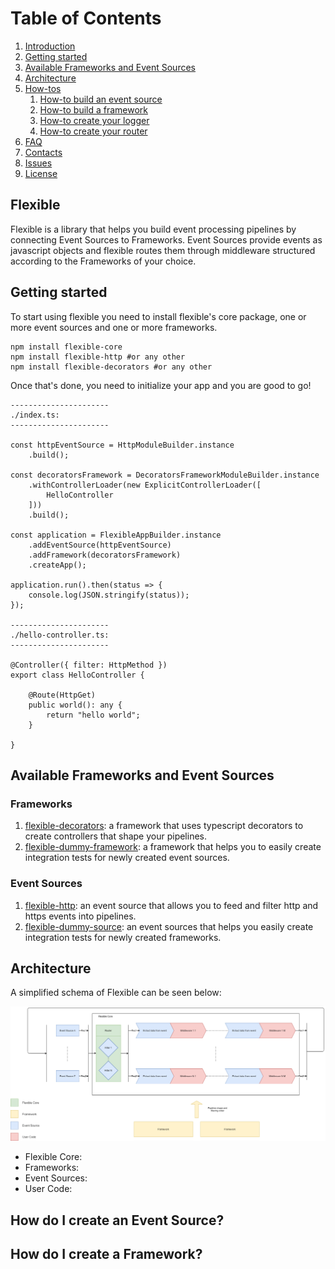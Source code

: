 # Table of Contents

1. [Introduction](#flexible)
1. [Getting started](#getting-started)
1. [Available Frameworks and Event Sources](#available-frameworks-and-event-sources)
1. [Architecture](#architecture)
1. [How-tos](#how-tos)
    1. [How-to build an event source](#architecture)
    1. [How-to build a framework](#architecture)
    1. [How-to create your logger](#architecture)
    1. [How-to create your router](#architecture)
1. [FAQ](#architecture)
1. [Contacts](#architecture)
1. [Issues](#architecture)
1. [License](#architecture)



## Flexible

Flexible is a library that helps you build event processing pipelines by connecting Event Sources to Frameworks. Event Sources provide events 
as javascript objects and flexible routes them through middleware structured according to the Frameworks of your choice.

## Getting started

To start using flexible you need to install flexible's core package, one or more event sources and one or more frameworks.

````
npm install flexible-core
npm install flexible-http #or any other
npm install flexible-decorators #or any other
````

Once that's done, you need to initialize your app and you are good to go!


`````
----------------------
./index.ts:
----------------------

const httpEventSource = HttpModuleBuilder.instance
    .build();

const decoratorsFramework = DecoratorsFrameworkModuleBuilder.instance
    .withControllerLoader(new ExplicitControllerLoader([
        HelloController
    ]))
    .build();

const application = FlexibleAppBuilder.instance
    .addEventSource(httpEventSource)
    .addFramework(decoratorsFramework)
    .createApp();

application.run().then(status => {
    console.log(JSON.stringify(status));
});

----------------------
./hello-controller.ts:
----------------------

@Controller({ filter: HttpMethod })
export class HelloController {

    @Route(HttpGet)
    public world(): any {
        return "hello world";
    }

}
`````

## Available Frameworks and Event Sources

### Frameworks

1. [flexible-decorators](https://github.com/ftacchini/flexible-decorators): a framework that uses typescript decorators to create controllers that shape your pipelines. 
1. [flexible-dummy-framework](https://github.com/ftacchini/flexible-dummy-framework): a framework that helps you to easily create integration tests for newly created event sources.

### Event Sources

1. [flexible-http](https://github.com/ftacchini/flexible-http): an event source that allows you to feed and filter http and https events into pipelines.
1. [flexible-dummy-source](https://github.com/ftacchini/flexible-dummy-source): an event sources that helps you easily create integration tests for newly created frameworks.

## Architecture

A simplified schema of Flexible can be seen below:

![Flexible's architecture](docs/img/flexible-core_31-7-21.png)

- Flexible Core: 
- Frameworks:
- Event Sources:
- User Code: 

## How do I create an Event Source?

## How do I create a Framework?
